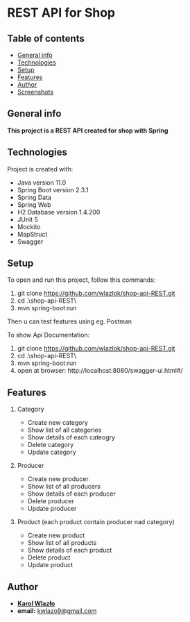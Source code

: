 # REST API for Shop
## Table of contents
* [General info](#general-info)
* [Technologies](#technologies)
* [Setup](#setup)
* [Features](#features)
* [Author](#author)
* [Screenshots](#screenshots)

## General info
**This project is a REST API created for shop with Spring**

## Technologies
Project is created with:
* Java version 11.0
* Spring Boot version 2.3.1
* Spring Data
* Spring Web
* H2 Database version 1.4.200
* JUnit 5
* Mockito
* MapStruct 
* Swagger

## Setup
To open and run this project, follow this commands:
1. git clone https://github.com/wlazlok/shop-api-REST.git
2. cd .\shop-api-REST\
3. mvn spring-boot:run

Then u can test features using eg. Postman

To show Api Documentation:
1. git clone https://github.com/wlazlok/shop-api-REST.git
2. cd .\shop-api-REST\
3. mvn spring-boot:run
4. open at browser: http://localhost:8080/swagger-ui.html#/

## Features
1. Category
     - Create new category
     - Show list of all categories
     - Show details of each cateogry
     - Delete category
     - Update category
     
2. Producer
     - Create new producer
     - Show list of all producers
     - Show details of each producer
     - Delete producer
     - Update producer
     
3. Product (each product contain producer nad category)
     - Create new product
     - Show list of all products
     - Show details of each product
     - Delete product
     - Update product

## Author
* **[Karol Wlazło](https://github.com/wlazlok)**
* **email:** kwlazo9@gmail.com
